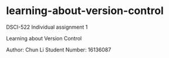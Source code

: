 # learning-about-version-control
DSCI-522 Individual assignment 1

Learning about Version Control

Author: Chun Li
Student Number: 16136087
